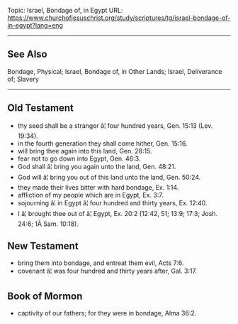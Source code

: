 Topic: Israel, Bondage of, in Egypt
URL: https://www.churchofjesuschrist.org/study/scriptures/tg/israel-bondage-of-in-egypt?lang=eng

---

## See Also

Bondage, Physical; Israel, Bondage of, in Other Lands; Israel, Deliverance of; Slavery

---

## Old Testament

- thy seed shall be a stranger â¦ four hundred years, Gen. 15:13 (Lev. 19:34).
- in the fourth generation they shall come hither, Gen. 15:16.
- will bring thee again into this land, Gen. 28:15.
- fear not to go down into Egypt, Gen. 46:3.
- God shall â¦ bring you again unto the land, Gen. 48:21.
- God will â¦ bring you out of this land unto the land, Gen. 50:24.
- they made their lives bitter with hard bondage, Ex. 1:14.
- affliction of my people which are in Egypt, Ex. 3:7.
- sojourning â¦ in Egypt â¦ four hundred and thirty years, Ex. 12:40.
- I â¦ brought thee out of â¦ Egypt, Ex. 20:2 (12:42, 51; 13:9; 17:3; Josh. 24:6; 1Â Sam. 10:18).

## New Testament

- bring them into bondage, and entreat them evil, Acts 7:6.
- covenant â¦ was four hundred and thirty years after, Gal. 3:17.

## Book of Mormon

- captivity of our fathers; for they were in bondage, Alma 36:2.

